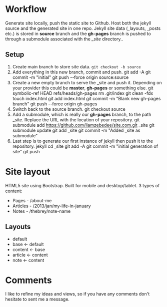 # Workflow
Generate site locally, push the static site to Github. Host both the jekyll source and the generated site in one repo. Jekyll site data (_layouts, _posts etc.) is stored in **source** branch and the **gh-pages** branch is pushed to through a submodule associated with the *\_site* directory.. 

## Setup
1. Create main branch to store site data. `git checkout -b source`
2. Add everything in this new branch, commit and push. 
	git add -A
	git commit -m "initial"
	git push --force origin source:source
3. Create a new empty branch to serve the _site and push it. Depending on your provider this could be **master**, **gh-pages** or something else. 
	git symbolic-ref HEAD refs/heads/gh-pages
	rm .git/index
	git clean -fdx
	touch index.html
	git add index.html
	git commit -m "Blank new gh-pages branch"
	git push --force origin gh-pages
4. Switch back to the source branch. 
	git checkout source
5. Add a submodule, which is really our **gh-pages** branch, to the path _site. Replace the URL with the location of your repository.
	git submodule add https://github.com/liamzebedee/site.com.git _site
	git submodule update
	git add _site
	git commit -m "Added _site as submodule"
7. Last step is to generate our first instance of jekyll then push it to the repository. 
	jekyll
	cd _site
	git add -A
	git commit -m "initial generation of site"
	git push
	

# Site layout
HTML5 site using Bootstrap. Built for mobile and desktop/tablet. 3 types of content:
* Pages - /about-me
* Articles - /2013/jan/my-life-in-january
* Notes - /thebrey/note-name

## Layouts
* default
* base <- default
* content <- base
* article <- content
* note <- content

# Comments
I like to refine my ideas and views, so if you have any comments don't hesitate to sent me a message.
